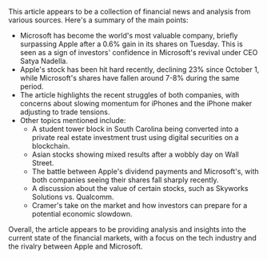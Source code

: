 This article appears to be a collection of financial news and analysis from various sources. Here's a summary of the main points:

* Microsoft has become the world's most valuable company, briefly surpassing Apple after a 0.6% gain in its shares on Tuesday. This is seen as a sign of investors' confidence in Microsoft's revival under CEO Satya Nadella.
* Apple's stock has been hit hard recently, declining 23% since October 1, while Microsoft's shares have fallen around 7-8% during the same period.
* The article highlights the recent struggles of both companies, with concerns about slowing momentum for iPhones and the iPhone maker adjusting to trade tensions.
* Other topics mentioned include:
	+ A student tower block in South Carolina being converted into a private real estate investment trust using digital securities on a blockchain.
	+ Asian stocks showing mixed results after a wobbly day on Wall Street.
	+ The battle between Apple's dividend payments and Microsoft's, with both companies seeing their shares fall sharply recently.
	+ A discussion about the value of certain stocks, such as Skyworks Solutions vs. Qualcomm.
	+ Cramer's take on the market and how investors can prepare for a potential economic slowdown.

Overall, the article appears to be providing analysis and insights into the current state of the financial markets, with a focus on the tech industry and the rivalry between Apple and Microsoft.